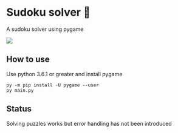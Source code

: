 # Sudoku solver :space_invader:
A sudoku solver using pygame

![](https://media.giphy.com/media/8FM8CXv4mWUfXSZlAY/giphy.gif)

## How to use
Use python 3.6.1 or greater and install pygame
```
py -m pip install -U pygame --user
py main.py
```
## Status
Solving puzzles works but error handling has not been introduced
